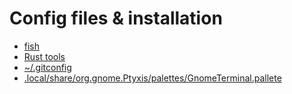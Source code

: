 # Config files & installation

- [fish](fish.md)
- [Rust tools](rust.md)
- [~/.gitconfig](.gitconfig)
- [.local/share/org.gnome.Ptyxis/palettes/GnomeTerminal.pallete](GnomeTerminal.palette)
